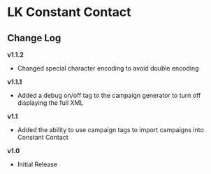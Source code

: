 LK Constant Contact
=====
Change Log
----------------------

__v1.1.2__
* Changed special character encoding to avoid double encoding

__v1.1.1__
* Added a debug on/off tag to the campaign generator to turn off displaying the full XML

__v1.1__
* Added the ability to use campaign tags to import campaigns into Constant Contact

__v1.0__
* Initial Release